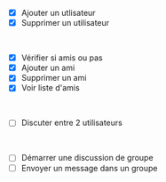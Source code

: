 - [x] Ajouter un utlisateur
- [X] Supprimer un utilisateur

<br>

- [X] Vérifier si amis ou pas
- [X] Ajouter un ami
- [X] Supprimer un ami
- [X] Voir liste d'amis

<br>

- [ ] Discuter entre 2 utilisateurs

<br>

- [ ] Démarrer une discussion de groupe
- [ ] Envoyer un message dans un groupe
